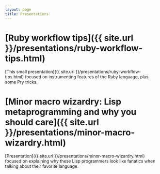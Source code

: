 ```yaml
---
layout: page
title: Presentations
---
```


# [Ruby workflow tips]({{ site.url }}/presentations/ruby-workflow-tips.html) #

[This small presentation]({{ site.url }}/presentations/ruby-workflow-tips.html) focused on instrumenting features of the Ruby language, plus some Pry tricks.

# [Minor macro wizardry: Lisp metaprogramming and why you should care]({{ site.url }}/presentations/minor-macro-wizardry.html) #

[Presentation]({{ site.url }}/presentations/minor-macro-wizardry.html) focused on explaining why these Lisp programmers look like fanatics when talking about their favorite language.
